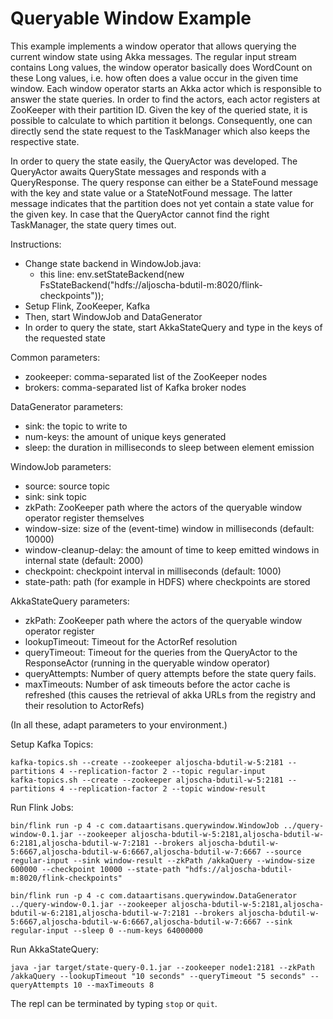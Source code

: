 # Queryable Window Example

This example implements a window operator that allows querying the current window state
using Akka messages. The regular input stream contains Long values, the window
operator basically does WordCount on these Long values, i.e. how often does a value occur
in the given time window. Each window operator starts an Akka actor which is responsible to answer
the state queries. In order to find the actors, each actor registers at ZooKeeper with their 
partition ID. Given the key of the queried state, it is possible to calculate to which partition
it belongs. Consequently, one can directly send the state request to the TaskManager which also 
keeps the respective state.

In order to query the state easily, the QueryActor was developed. The QueryActor awaits 
QueryState messages and responds with a QueryResponse. The query response can either be a 
StateFound message with the key and state value or a StateNotFound message. The latter message
indicates that the partition does not yet contain a state value for the given key. In case that the 
QueryActor cannot find the right TaskManager, the state query times out.

Instructions:
 - Change state backend in WindowJob.java:
   - this line: env.setStateBackend(new FsStateBackend("hdfs://aljoscha-bdutil-m:8020/flink-checkpoints"));
 - Setup Flink, ZooKeeper, Kafka
 - Then, start WindowJob and DataGenerator
 - In order to query the state, start AkkaStateQuery and type in the keys of the requested state 

Common parameters:
 - zookeeper: comma-separated list of the ZooKeeper nodes
 - brokers: comma-separated list of Kafka broker nodes

DataGenerator parameters:
 - sink: the topic to write to
 - num-keys: the amount of unique keys generated
 - sleep: the duration in milliseconds to sleep between element emission

WindowJob parameters:
 - source: source topic
 - sink: sink topic
 - zkPath: ZooKeeper path where the actors of the queryable window operator register themselves
 - window-size: size of the (event-time) window in milliseconds (default: 10000)
 - window-cleanup-delay: the amount of time to keep emitted windows in internal state (default: 2000)
 - checkpoint: checkpoint interval in milliseconds (default: 1000)
 - state-path: path (for example in HDFS) where checkpoints are stored
 
AkkaStateQuery parameters:
 - zkPath: ZooKeeper path where the actors of the queryable window operator register
 - lookupTimeout: Timeout for the ActorRef resolution
 - queryTimeout: Timeout for the queries from the QueryActor to the ResponseActor (running in the 
 queryable window operator)
 - queryAttempts: Number of query attempts before the state query fails.
 - maxTimeouts: Number of ask timeouts before the actor cache is refreshed (this causes the retrieval of akka URLs from the registry and their resolution to ActorRefs)

(In all these, adapt parameters to your environment.)

Setup Kafka Topics:

    kafka-topics.sh --create --zookeeper aljoscha-bdutil-w-5:2181 --partitions 4 --replication-factor 2 --topic regular-input
    kafka-topics.sh --create --zookeeper aljoscha-bdutil-w-5:2181 --partitions 4 --replication-factor 2 --topic window-result

Run Flink Jobs:

    bin/flink run -p 4 -c com.dataartisans.querywindow.WindowJob ../query-window-0.1.jar --zookeeper aljoscha-bdutil-w-5:2181,aljoscha-bdutil-w-6:2181,aljoscha-bdutil-w-7:2181 --brokers aljoscha-bdutil-w-5:6667,aljoscha-bdutil-w-6:6667,aljoscha-bdutil-w-7:6667 --source regular-input --sink window-result --zkPath /akkaQuery --window-size 600000 --checkpoint 10000 --state-path "hdfs://aljoscha-bdutil-m:8020/flink-checkpoints"

    bin/flink run -p 4 -c com.dataartisans.querywindow.DataGenerator ../query-window-0.1.jar --zookeeper aljoscha-bdutil-w-5:2181,aljoscha-bdutil-w-6:2181,aljoscha-bdutil-w-7:2181 --brokers aljoscha-bdutil-w-5:6667,aljoscha-bdutil-w-6:6667,aljoscha-bdutil-w-7:6667 --sink regular-input --sleep 0 --num-keys 64000000
    
Run AkkaStateQuery:

    java -jar target/state-query-0.1.jar --zookeeper node1:2181 --zkPath /akkaQuery --lookupTimeout "10 seconds" --queryTimeout "5 seconds" --queryAttempts 10 --maxTimeouts 8
    
The repl can be terminated by typing `stop` or `quit`.
